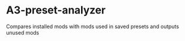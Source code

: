 # A3-preset-analyzer
Compares installed mods with mods used in saved presets and outputs unused mods
